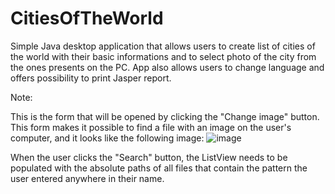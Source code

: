 # CitiesOfTheWorld
Simple Java desktop application that allows users to create list of cities of the world with their basic informations and to select photo of the city from the ones presents on the PC. App also allows users to change language and offers possibility to print Jasper report.


Note:

This is the form that will be opened by clicking the "Change image" button.
This form makes it possible to find a file with an image on the user's computer, and it looks like the following image:
![image](https://user-images.githubusercontent.com/92723139/186393627-8c24e595-ed14-431b-b1e4-16a42641e3ae.png)

When the user clicks the "Search" button, the ListView needs to be populated with the absolute paths of all files that contain the pattern the user entered anywhere in their name.
